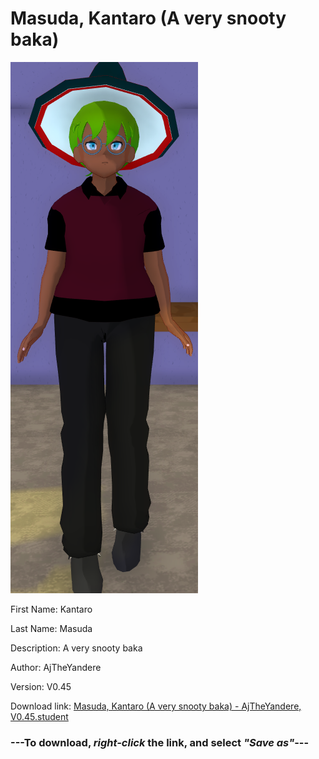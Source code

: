 # Masuda, Kantaro (A very snooty baka)

<img src = "https://raw.githubusercontent.com/Arbiter1223/Daigaku-Gurashi-Custom-Students/master/Students/Files/Masuda%2C%20Kantaro%20(A%20very%20snooty%20baka).png">

First Name: Kantaro

Last Name: Masuda

Description: A very snooty baka

Author: AjTheYandere

Version: V0.45

Download link: <a href="https://raw.githubusercontent.com/Arbiter1223/Daigaku-Gurashi-Custom-Students/master/Students/Files/Masuda%2C%20Kantaro%20(A%20very%20snooty%20baka)%20-%20AjTheYandere%2C%20V0.45.student">Masuda, Kantaro (A very snooty baka) - AjTheYandere, V0.45.student</a>

### ---**To download, _right-click_ the link, and select _"Save as"_**---
